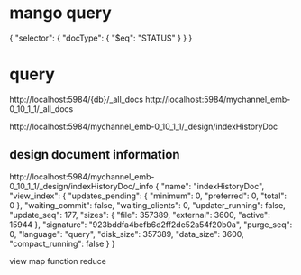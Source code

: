 
# mango query
{
   "selector": {
      "docType": {
         "$eq": "STATUS"
      }
   }
}

# query
http://localhost:5984/{db}/_all_docs
http://localhost:5984/mychannel_emb-0_10_1_1/_all_docs


http://localhost:5984/mychannel_emb-0_10_1_1/_design/indexHistoryDoc


##  design document information
http://localhost:5984/mychannel_emb-0_10_1_1/_design/indexHistoryDoc/_info
{
    "name": "indexHistoryDoc",
    "view_index": {
        "updates_pending": {
            "minimum": 0,
            "preferred": 0,
            "total": 0
        },
        "waiting_commit": false,
        "waiting_clients": 0,
        "updater_running": false,
        "update_seq": 177,
        "sizes": {
            "file": 357389,
            "external": 3600,
            "active": 15944
        },
        "signature": "923bddfa4befb6d2ff2de52a54f20b0a",
        "purge_seq": 0,
        "language": "query",
        "disk_size": 357389,
        "data_size": 3600,
        "compact_running": false
    }
}

view
map function
reduce



